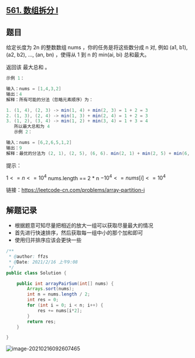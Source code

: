 ## [561. 数组拆分 I](https://leetcode-cn.com/problems/array-partition-i/)

## 题目

给定长度为 2n 的整数数组 nums ，你的任务是将这些数分成 n 对, 例如 (a1, b1), (a2, b2), ..., (an, bn) ，使得从 1 到 n 的 min(ai, bi) 总和最大。

返回该 最大总和 。

```java
示例 1：

输入：nums = [1,4,3,2]
输出：4
解释：所有可能的分法（忽略元素顺序）为：

1. (1, 4), (2, 3) -> min(1, 4) + min(2, 3) = 1 + 2 = 3
2. (1, 3), (2, 4) -> min(1, 3) + min(2, 4) = 1 + 2 = 3
3. (1, 2), (3, 4) -> min(1, 2) + min(3, 4) = 1 + 3 = 4
   所以最大总和为 4
   示例 2：

输入：nums = [6,2,6,5,1,2]
输出：9
解释：最优的分法为 (2, 1), (2, 5), (6, 6). min(2, 1) + min(2, 5) + min(6, 6) = 1 + 2 + 6 = 9
```


提示：

$1 <= n <= 10^4$
nums.length == 2 * n
$-10^4 <= nums[i] <= 10^4$


链接：https://leetcode-cn.com/problems/array-partition-i

## 解题记录

+ 根据题意可知尽量把相近的放大一组可以获取尽量最大的情况
+ 首先进行快速排序，然后获取每一组中小的那个加和即可
+ 使用归并排序应该会更快一些

```java
/**
 * @author: ffzs
 * @Date: 2021/2/16 上午9:08
 */
public class Solution {

    public int arrayPairSum(int[] nums) {
        Arrays.sort(nums);
        int n = nums.length / 2;
        int res = 0;
        for (int i = 0; i < n; i++) {
            res += nums[i*2];
        }
        return res;
    }

}
```

![image-20210216092607465](https://gitee.com/ffzs/picture_go/raw/master/img/image-20210216092607465.png)
